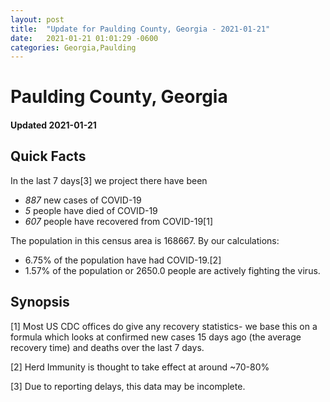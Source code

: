 ```yaml
---
layout: post
title:  "Update for Paulding County, Georgia - 2021-01-21"
date:   2021-01-21 01:01:29 -0600
categories: Georgia,Paulding
---
```


# Paulding County, Georgia
#### Updated 2021-01-21

## Quick Facts

In the last 7 days[3] we project there have been
- *887* new cases of COVID-19
- *5* people have died of COVID-19
- *607* people have recovered from COVID-19[1]

The population in this census area is 168667. By our calculations:
- 6.75% of the population have had COVID-19.[2]
- 1.57% of the population or 2650.0 people are actively fighting the virus.

## Synopsis




[1] Most US CDC offices do give any recovery statistics- we base this on a formula which looks at confirmed new cases
15 days ago (the average recovery time) and deaths over the last 7 days.

[2] Herd Immunity is thought to take effect at around ~70-80%

[3] Due to reporting delays, this data may be incomplete.
 
    